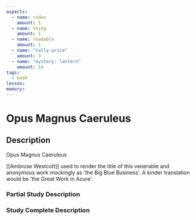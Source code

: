 ```yaml
---
aspects: 
  - name: codex
    amount: 1
  - name: thing
    amount: 1
  - name: readable
    amount: 1
  - name: "tally price"
    amount: 3
  - name: "mystery: lantern"
    amount: 14
tags:
  - book
lesson: 
memory: 
---
```


# Opus Magnus Caeruleus

## Description
Opus Magnus Caeruleus

[[Ambrose Westcott]] used to render the title of this venerable and anonymous work mockingly as 'the Big Blue Business'. A kinder translation would be 'the Great Work in Azure'.
### Partial Study Description

### Study Complete Description
